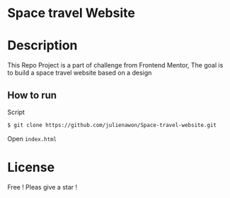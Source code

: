 # Space travel Website
# Description
This Repo Project is a part of challenge from Frontend Mentor,
The goal is to build a space travel website based on a design
## How to run  
Script 
```sh 
$ git clone https://github.com/julienawon/Space-travel-website.git
```
Open `index.html`
# License
Free ! Pleas give a star !
